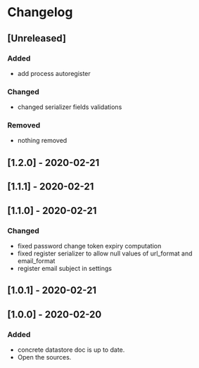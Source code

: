 # Changelog

## [Unreleased]

### Added

- add process autoregister

### Changed

- changed serializer fields validations

### Removed

- nothing removed

## [1.2.0] - 2020-02-21

## [1.1.1] - 2020-02-21

## [1.1.0] - 2020-02-21

### Changed

- fixed password change token expiry computation
- fixed register serializer to allow null values of url_format and email_format
- register email subject in settings

## [1.0.1] - 2020-02-21

## [1.0.0] - 2020-02-20

### Added

- concrete datastore doc is up to date.
- Open the sources.
